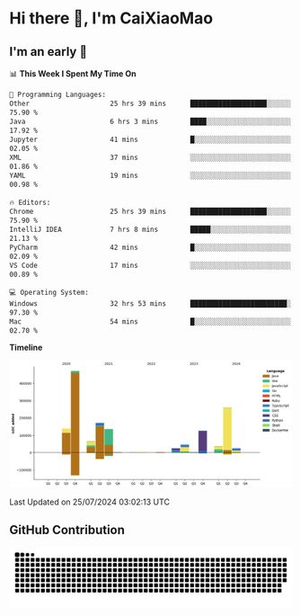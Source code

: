 # Hi there 👋, I'm CaiXiaoMao

## I'm an early 🐤
<!--START_SECTION:waka-->
📊 **This Week I Spent My Time On** 

```text
💬 Programming Languages: 
Other                    25 hrs 39 mins      ███████████████████░░░░░░   75.90 % 
Java                     6 hrs 3 mins        ████░░░░░░░░░░░░░░░░░░░░░   17.92 % 
Jupyter                  41 mins             █░░░░░░░░░░░░░░░░░░░░░░░░   02.05 % 
XML                      37 mins             ░░░░░░░░░░░░░░░░░░░░░░░░░   01.86 % 
YAML                     19 mins             ░░░░░░░░░░░░░░░░░░░░░░░░░   00.98 % 

🔥 Editors: 
Chrome                   25 hrs 39 mins      ███████████████████░░░░░░   75.90 % 
IntelliJ IDEA            7 hrs 8 mins        █████░░░░░░░░░░░░░░░░░░░░   21.13 % 
PyCharm                  42 mins             █░░░░░░░░░░░░░░░░░░░░░░░░   02.09 % 
VS Code                  17 mins             ░░░░░░░░░░░░░░░░░░░░░░░░░   00.89 % 

💻 Operating System: 
Windows                  32 hrs 53 mins      ████████████████████████░   97.30 % 
Mac                      54 mins             █░░░░░░░░░░░░░░░░░░░░░░░░   02.70 % 
```

**Timeline**

![Lines of Code chart](https://raw.githubusercontent.com/caixiaomao/caixiaomao/main/assets/bar_graph.png)


 Last Updated on 25/07/2024 03:02:13 UTC
<!--END_SECTION:waka-->

## GitHub Contribution
<picture>
  <source media="(prefers-color-scheme: dark)" srcset="/dist/snake/github-contribution-grid-snake-dark.svg" />
  <source media="(prefers-color-scheme: light)" srcset="/dist/snake/github-contribution-grid-snake.svg" />
  <img alt="github contribution grid snake animation" src="/dist/snake/github-contribution-grid-snake.svg" />
</picture>

